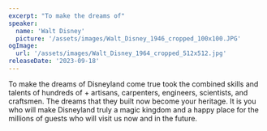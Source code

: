 ```yaml
---
excerpt: "To make the dreams of"
speaker:
  name: 'Walt Disney'
  picture: '/assets/images/Walt_Disney_1946_cropped_100x100.JPG'
ogImage:
  url: '/assets/images/Walt_Disney_1964_cropped_512x512.jpg'
releaseDate: '2023-09-18'
---
```


To make the dreams of Disneyland come true took the combined skills and talents of hundreds of + artisans, carpenters, engineers, scientists, and craftsmen. The dreams that they built now become your heritage. It is you who will make Disneyland truly a magic kingdom and a happy place for the millions of guests who will visit us now and in the future.

